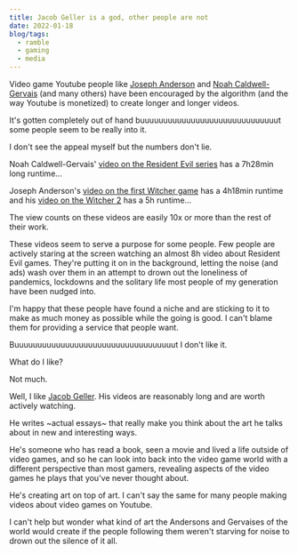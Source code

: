 ```yaml
---
title: Jacob Geller is a god, other people are not
date: 2022-01-18
blog/tags:
  - ramble
  - gaming
  - media
---
```


Video game Youtube people like
[Joseph Anderson](https://www.youtube.com/c/JosephAndersonChannel/videos) and
[Noah Caldwell-Gervais](https://www.youtube.com/user/broadcaststsatic) (and many
others) have been encouraged by the algorithm (and the way Youtube is monetized)
to create longer and longer videos.

It's gotten completely out of hand buuuuuuuuuuuuuuuuuuuuuuuuuuuuuut some people
seem to be really into it.

I don't see the appeal myself but the numbers don't lie.

Noah Caldwell-Gervais'
[video on the Resident Evil series](https://www.youtube.com/watch?v=CZUwmfeHB58)
has a 7h28min long runtime...

Joseph Anderson's
[video on the first Witcher game](https://www.youtube.com/watch?v=NtrAx-rVgco)
has a 4h18min runtime and his
[video on the Witcher 2](https://www.youtube.com/watch?v=htYR2GdA7OE) has a 5h
runtime...

The view counts on these videos are easily 10x or more than the rest of their
work.

These videos seem to serve a purpose for some people. Few people are actively
staring at the screen watching an almost 8h video about Resident Evil games.
They're putting it on in the background, letting the noise (and ads) wash over
them in an attempt to drown out the loneliness of pandemics, lockdowns and the
solitary life most people of my generation have been nudged into.

I'm happy that these people have found a niche and are sticking to it to make as
much money as possible while the going is good. I can't blame them for providing
a service that people want.

Buuuuuuuuuuuuuuuuuuuuuuuuuuuuuuuuuuut I don't like it.

What do I like?

Not much.

Well, I like [Jacob Geller](https://www.youtube.com/c/JacobGeller/videos). His
videos are reasonably long and are worth actively watching.

He writes ~actual essays~ that really make you think about the art he talks
about in new and interesting ways.

He's someone who has read a book, seen a movie and lived a life outside of video
games, and so he can look into back into the video game world with a different
perspective than most gamers, revealing aspects of the video games he plays that
you've never thought about.

He's creating art on top of art. I can't say the same for many people making
videos about video games on Youtube.

I can't help but wonder what kind of art the Andersons and Gervaises of the
world would create if the people following them weren't starving for noise to
drown out the silence of it all.
